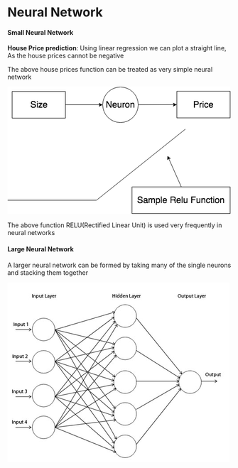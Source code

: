 # Neural Network

#### Small Neural Network

**House Price prediction**: Using linear regression we can plot a straight line, As the house prices cannot be negative

The above house prices function can be treated as very simple neural network

![](/assets/images/Simple-Neuron.png)

The above function RELU(Rectified Linear Unit) is used very frequently in neural networks


#### Large Neural Network

A larger neural network can be formed by taking many of the single neurons and stacking them together

![](/assets/images/Large-Neural-Network.jpeg)

